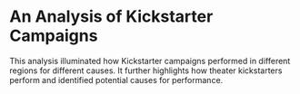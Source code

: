 # An Analysis of Kickstarter Campaigns
This analysis illuminated how Kickstarter campaigns performed in different regions for different causes. It further highlights how theater kickstarters perform and identified potential causes for performance.
